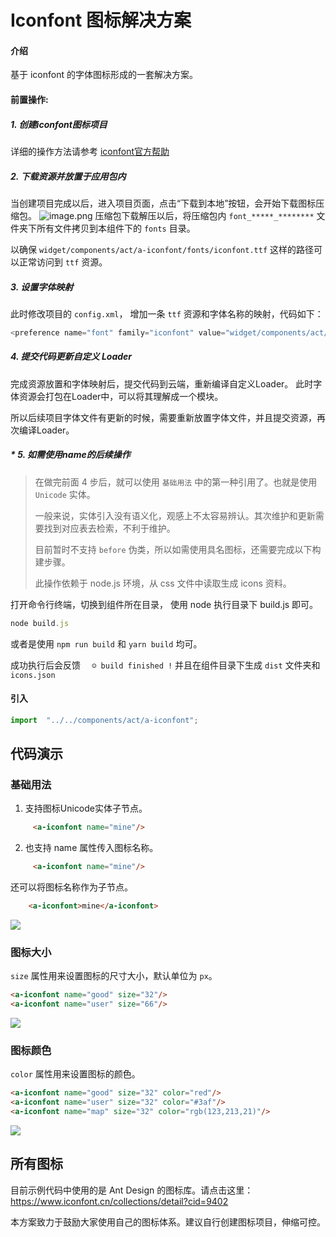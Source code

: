 # Iconfont 图标解决方案

#### 介绍

基于 iconfont 的字体图标形成的一套解决方案。

#### 前置操作:

##### 1. 创建iconfont图标项目

详细的操作方法请参考 [iconfont官方帮助](https://www.iconfont.cn/help/detail?spm=a313x.7781069.1998910419.dfd524534&helptype=about)

##### 2. 下载资源并放置于应用包内

当创建项目完成以后，进入项目页面，点击“下载到本地”按钮，会开始下载图标压缩包。
![image.png](https://i.loli.net/2021/06/05/BKIcS6zGMm27vfq.png)
压缩包下载解压以后，将压缩包内  ` font_*****_******** `
文件夹下所有文件拷贝到本组件下的 ` fonts ` 目录。

以确保  ` widget/components/act/a-iconfont/fonts/iconfont.ttf ` 这样的路径可以正常访问到  ` ttf ` 资源。

##### 3. 设置字体映射

此时修改项目的  ` config.xml `， 增加一条  ` ttf ` 资源和字体名称的映射，代码如下：

```js
<preference name="font" family="iconfont" value="widget/components/act/a-iconfont/fonts/iconfont.ttf"/>
```

##### 4. 提交代码更新自定义 Loader

完成资源放置和字体映射后，提交代码到云端，重新编译自定义Loader。 此时字体资源会打包在Loader中，可以将其理解成一个模块。

所以后续项目字体文件有更新的时候，需要重新放置字体文件，并且提交资源，再次编译Loader。

#####               * 5. 如需使用name的后续操作

> 在做完前面 4 步后，就可以使用 ` 基础用法 ` 中的第一种引用了。也就是使用  ` Unicode ` 实体。
>
> 一般来说，实体引入没有语义化，观感上不太容易辨认。其次维护和更新需要找到对应表去检索，不利于维护。
>
> 目前暂时不支持  ` before `  伪类，所以如需使用具名图标，还需要完成以下构建步骤。
>
> 此操作依赖于 node.js 环境，从 css 文件中读取生成 icons 资料。

打开命令行终端，切换到组件所在目录， 使用 node 执行目录下 build.js 即可。

 ```js
 node build.js 
``` 

或者是使用   ` npm run build ` 和  ` yarn build ` 均可。

成功执行后会反馈  `   ☺ build finished ! ` 并且在组件目录下生成  ` dist `  文件夹和  ` icons.json `

#### 引入

```js
import  "../../components/act/a-iconfont";
```

## 代码演示

### 基础用法

1. 支持图标Unicode实体子节点。

```html
     <a-iconfont name="mine"/>
```

2. 也支持 name 属性传入图标名称。

```html
     <a-iconfont name="mine"/>
```

还可以将图标名称作为子节点。

```html
    <a-iconfont>mine</a-iconfont>
```

![](https://i.loli.net/2021/02/25/SDwHWG6AQnRPZFf.png)

### 图标大小

`size` 属性用来设置图标的尺寸大小，默认单位为 `px`。

```html
<a-iconfont name="good" size="32"/>
<a-iconfont name="user" size="66"/>
```

![](https://i.loli.net/2021/02/25/OhfCklMesoWE1Db.png)

### 图标颜色

`color` 属性用来设置图标的颜色。

```html
<a-iconfont name="good" size="32" color="red"/>
<a-iconfont name="user" size="32" color="#3af"/>
<a-iconfont name="map" size="32" color="rgb(123,213,21)"/>
```

![](https://i.loli.net/2021/02/25/yhTNxWiMR8Ds927.png)

## 所有图标

目前示例代码中使用的是 Ant Design 的图标库。请点击这里：https://www.iconfont.cn/collections/detail?cid=9402

本方案致力于鼓励大家使用自己的图标体系。建议自行创建图标项目，伸缩可控。
